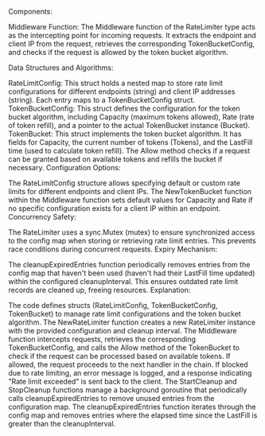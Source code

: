 Components:

Middleware Function: The Middleware function of the RateLimiter type acts as the intercepting point for incoming requests. It extracts the endpoint and client IP from the request, retrieves the corresponding TokenBucketConfig, and checks if the request is allowed by the token bucket algorithm.

Data Structures and Algorithms:

RateLimitConfig: This struct holds a nested map to store rate limit configurations for different endpoints (string) and client IP addresses (string). Each entry maps to a TokenBucketConfig struct.
TokenBucketConfig: This struct defines the configuration for the token bucket algorithm, including Capacity (maximum tokens allowed), Rate (rate of token refill), and a pointer to the actual TokenBucket instance (Bucket).
TokenBucket: This struct implements the token bucket algorithm. It has fields for Capacity, the current number of tokens (Tokens), and the LastFill time (used to calculate token refill). The Allow method checks if a request can be granted based on available tokens and refills the bucket if necessary.
Configuration Options:

The RateLimitConfig structure allows specifying default or custom rate limits for different endpoints and client IPs.
The NewTokenBucket function within the Middleware function sets default values for Capacity and Rate if no specific configuration exists for a client IP within an endpoint.
Concurrency Safety:

The RateLimiter uses a sync.Mutex (mutex) to ensure synchronized access to the config map when storing or retrieving rate limit entries. This prevents race conditions during concurrent requests.
Expiry Mechanism:

The cleanupExpiredEntries function periodically removes entries from the config map that haven't been used (haven't had their LastFill time updated) within the configured cleanupInterval. This ensures outdated rate limit records are cleaned up, freeing resources.
Explanation:

The code defines structs (RateLimitConfig, TokenBucketConfig, TokenBucket) to manage rate limit configurations and the token bucket algorithm.
The NewRateLimiter function creates a new RateLimiter instance with the provided configuration and cleanup interval.
The Middleware function intercepts requests, retrieves the corresponding TokenBucketConfig, and calls the Allow method of the TokenBucket to check if the request can be processed based on available tokens.
If allowed, the request proceeds to the next handler in the chain.
If blocked due to rate limiting, an error message is logged, and a response indicating "Rate limit exceeded" is sent back to the client.
The StartCleanup and StopCleanup functions manage a background goroutine that periodically calls cleanupExpiredEntries to remove unused entries from the configuration map.
The cleanupExpiredEntries function iterates through the config map and removes entries where the elapsed time since the LastFill is greater than the cleanupInterval.
